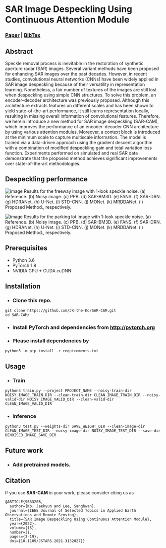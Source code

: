 # SAR Image Despeckling Using Continuous Attention Module
### [Paper](https://ieeexplore.ieee.org/document/9633208) | [BibTex](#citation)
## Abstract
Speckle removal process is inevitable in the restoration of synthetic aperture radar (SAR) images. Several variant methods have been proposed for enhancing SAR images over the past decades. However, in recent studies, convolutional neural networks (CNNs) have been widely applied in SAR image despeckling because of their versatility in representation learning. Nonetheless, a fair number of textures of the images are still lost when despeckling using simple CNN structures. To solve this problem, an encoder–decoder architecture was previously proposed. Although this architecture extracts features on different scales and has been shown to yield state-of-the-art performance, it still learns representation locally, resulting in missing overall information of convolutional features. Therefore, we herein introduce a new method for SAR image despeckling (SAR-CAM), which improves the performance of an encoder–decoder CNN architecture by using various attention modules. Moreover, a context block is introduced at the minimum scale to capture multiscale information. The model is trained via a data-driven approach using the gradient descent algorithm with a combination of modified despeckling gain and total variation loss function. Experiments performed on simulated and real SAR data demonstrate that the proposed method achieves significant improvements over state-of-the-art methodologies.

## Despeckling performance
![image](https://user-images.githubusercontent.com/55126482/144549532-fb7c196d-6415-43fc-abde-22ad07e406b6.png)
Results for the freeway image with 1-look speckle noise. (a) Reference. (b) Noisy image. (c) PPB. (d) SAR-BM3D. (e) FANS. (f) SAR-DRN. (g)
HDRANet. (h) U-Net. (i) STD-CNN. (j) MONet. (k) MRDDANet. (l) Proposed Method., respectively.

![image](https://user-images.githubusercontent.com/55126482/144549430-1c1c6545-7c46-456c-b706-9eb69d4bbf09.png)
Results for the parking lot image with 1-look speckle noise. (a) Reference. (b) Noisy image. (c) PPB. (d) SAR-BM3D. (e) FANS. (f) SAR-DRN.
(g) HDRANet. (h) U-Net. (i) STD-CNN. (j) MONet. (k) MRDDANet. (l) Proposed Method., respectively.

## Prerequisites
- Python 3.6
- PyTorch 1.8
- NVIDIA GPU + CUDA cuDNN

## Installation
- ### Clone this repo.
```
git clone https://github.com/JK-the-Ko/SAR-CAM.git
cd SAR-CAM/
```
- ### Install PyTorch and dependencies from http://pytorch.org
- ### Please install dependencies by
```
python3 -m pip install -r requirements.txt
```

## Usage
- ### Train
```
python3 train.py --project PROJECT_NAME --noisy-train-dir NOISY_IMAGE_TRAIN_DIR --clean-train-dir CLEAN_IMAGE_TRAIN_DIR --noisy-valid-dir NOISY_IMAGE_VALID_DIR --clean-valid-dir CLEAN_IMAGE_VALID_DIR 
```
- ### Inference
```
python3 test.py --weights-dir SAVE_WEIGHT_DIR --clean-image-dir CLEAN_IMAGE_TEST_DIR --noisy-image-dir NOISY_IMAGE_TEST_DIR --save-dir DENOISED_IMAGE_SAVE_DIR
```

## Future work
- ### Add pretrained models.

## Citation
If you use **SAR-CAM** in your work, please consider citing us as

```
@ARTICLE{9633208,
  author={Ko, Jaekyun and Lee, Sanghwan},
  journal={IEEE Journal of Selected Topics in Applied Earth Observations and Remote Sensing}, 
  title={SAR Image Despeckling Using Continuous Attention Module}, 
  year={2022},
  volume={15},
  number={},
  pages={3-19},
  doi={10.1109/JSTARS.2021.3132027}}
```
